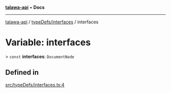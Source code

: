 [**talawa-api**](../../../README.md) • **Docs**

***

[talawa-api](../../../modules.md) / [typeDefs/interfaces](../README.md) / interfaces

# Variable: interfaces

\> `const` **interfaces**: `DocumentNode`

## Defined in

[src/typeDefs/interfaces.ts:4](https://github.com/PalisadoesFoundation/talawa-api/blob/4a88fe62b20ebda9653c55ae8d39d6c6fac8831f/src/typeDefs/interfaces.ts#L4)
